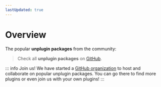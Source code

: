 ```yaml
---
lastUpdated: true
---
```


# Overview
The popular **unplugin packages** from the community:

<Repositories />

> Check all **unplugin packages** on [GitHub](https://github.com/search?q=in%3Aname+unplugin-&type=repositories&s=stars&o=desc&p=1).

::: info Join us!
We have started a [GitHub organization](https://github.com/unplugin) to host and collaborate on popular unplugin packages. You can go there to find more plugins or even join us with your own plugins!
:::
